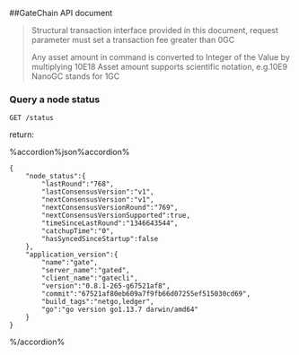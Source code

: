 ##GateChain API document

>Structural transaction interface provided  in this document, request parameter must set a transaction fee greater than  0GC
>
> Any asset amount in command  is converted to  Integer of the Value by multiplying 10E18 
> Asset amount supports scientific notation, e.g.10E9 NanoGC stands for 1GC

### Query  a node status 

```
GET /status
```

return:

%accordion%json%accordion%

```
{
    "node_status":{
        "lastRound":"768",
        "lastConsensusVersion":"v1",
        "nextConsensusVersion":"v1",
        "nextConsensusVersionRound":"769",
        "nextConsensusVersionSupported":true,
        "timeSinceLastRound":"1346643544",
        "catchupTime":"0",
        "hasSyncedSinceStartup":false
    },
    "application_version":{
        "name":"gate",
        "server_name":"gated",
        "client_name":"gatecli",
        "version":"0.8.1-265-g67521af8",
        "commit":"67521af80eb609a7f9fb66d07255ef515030cd69",
        "build_tags":"netgo,ledger",
        "go":"go version go1.13.7 darwin/amd64"
    }
}
```

%/accordion%